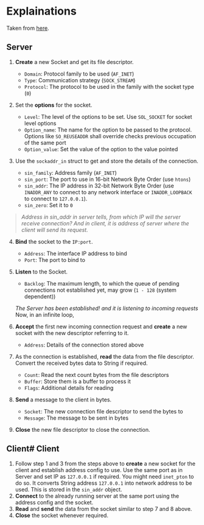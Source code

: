 # Explainations 
Taken from [here](https://medium.com/mobile-development-group/simple-servers-cc465f340658).

## Server
1. **Create** a new Socket and get its file descriptor.
    * `Domain`: Protocol family to be used (`AF_INET`)
    * `Type`: Communication strategy (`SOCK_STREAM`)
    * `Protocol`: The protocol to be used in the family with the socket type (`0`)

2. Set the **options** for the socket.
    * `Level`: The level of the options to be set. Use `SOL_SOCKET` for socket level options
    * `Option_name`: The name for the option to be passed to the protocol. Options like `SO_REUSEADDR` shall override checks previous occupation of the same port
    * `Option_value`: Set the value of the option to the value pointed

3. Use the `sockaddr_in` struct to get and store the details of the connection.
    * `sin_family`: Address family (`AF_INET`) 
    * `sin_port`: The port to use in 16-bit Network Byte Order (use `htons`)
    * `sin_addr`: The IP address in 32-bit Network Byte Order (use `INADDR_ANY` to connect to any network interface or `INADDR_LOOPBACK` to connect to `127.0.0.1`). 
    * `sin_zero`: Set it to `0`

> *Address in sin_addr in server tells, from which IP will the server receive connection? And in client, it is address of server where the client will send its request.*

4. **Bind** the socket to the `IP:port`.
    * `Address`: The interface IP address to bind
    * `Port`: The port to bind to

5. **Listen** to the Socket.
    * `Backlog`: The maximum length, to which the queue of pending connections not established yet, may grow (`1 - 128` (system dependent))

    *The Server has been established! and it is listening to incoming requests*
    Now, in an infinite loop,
6. **Accept** the first new incoming connection request and **create** a new socket with the new descriptor referring to it.
    * `Address`: Details of the connection stored above

7. As the connection is established, **read** the data from the file descriptor. Convert the received bytes data to String if required.
    * `Count`: Read the next count bytes from the file descriptors
    * `Buffer`: Store them is a buffer to process it
    * `Flags`: Additional details for reading

8. **Send** a message to the client in bytes.
    * `Socket`: The new connection file descriptor to send the bytes to
    * `Message`: The message to be sent in bytes

9. **Close** the new file descriptor to close the connection.

## Client# Client
1. Follow step 1 and 3 from the steps above to **create** a new socket for the client and establish address config to use. Use the same port as in Server and set IP as `127.0.0.1` if required. You might need `inet_pton` to do so. It converts String address `127.0.0.1` into network address to be used. This is stored in the `sin_addr` object.
2. **Connect** to the already running server at the same port using the address config and the socket.
3. **Read** and **send** the data from the socket similar to step 7 and 8 above.
4. **Close** the socket whenever required.